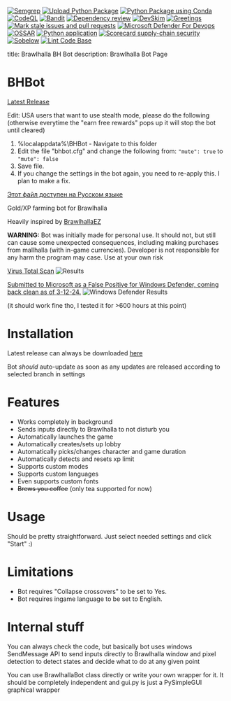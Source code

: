 [![Semgrep](https://github.com/Nick2bad4u/BHBot/actions/workflows/semgrep.yml/badge.svg)](https://github.com/Nick2bad4u/BHBot/actions/workflows/semgrep.yml)
[![Upload Python Package](https://github.com/Nick2bad4u/BHBot/actions/workflows/python-publish.yml/badge.svg)](https://github.com/Nick2bad4u/BHBot/actions/workflows/python-publish.yml)
[![Python Package using Conda](https://github.com/Nick2bad4u/BHBot/actions/workflows/python-package-conda.yml/badge.svg)](https://github.com/Nick2bad4u/BHBot/actions/workflows/python-package-conda.yml)
[![CodeQL](https://github.com/Nick2bad4u/BHBot/actions/workflows/github-code-scanning/codeql/badge.svg)](https://github.com/Nick2bad4u/BHBot/actions/workflows/github-code-scanning/codeql)
[![Bandit](https://github.com/Nick2bad4u/BHBot/actions/workflows/bandit.yml/badge.svg)](https://github.com/Nick2bad4u/BHBot/actions/workflows/bandit.yml)
[![Dependency review](https://github.com/Nick2bad4u/BHBot/actions/workflows/dependency-review.yml/badge.svg)](https://github.com/Nick2bad4u/BHBot/actions/workflows/dependency-review.yml)
[![DevSkim](https://github.com/Nick2bad4u/BHBot/actions/workflows/devskim.yml/badge.svg)](https://github.com/Nick2bad4u/BHBot/actions/workflows/devskim.yml)
[![Greetings](https://github.com/Nick2bad4u/BHBot/actions/workflows/greetings.yml/badge.svg)](https://github.com/Nick2bad4u/BHBot/actions/workflows/greetings.yml)
[![Mark stale issues and pull requests](https://github.com/Nick2bad4u/BHBot/actions/workflows/stale.yml/badge.svg)](https://github.com/Nick2bad4u/BHBot/actions/workflows/stale.yml)
[![Microsoft Defender For Devops](https://github.com/Nick2bad4u/BHBot/actions/workflows/defender-for-devops.yml/badge.svg)](https://github.com/Nick2bad4u/BHBot/actions/workflows/defender-for-devops.yml)
[![OSSAR](https://github.com/Nick2bad4u/BHBot/actions/workflows/ossar.yml/badge.svg)](https://github.com/Nick2bad4u/BHBot/actions/workflows/ossar.yml)
[![Python application](https://github.com/Nick2bad4u/BHBot/actions/workflows/python-app.yml/badge.svg)](https://github.com/Nick2bad4u/BHBot/actions/workflows/python-app.yml)
[![Scorecard supply-chain security](https://github.com/Nick2bad4u/BHBot/actions/workflows/scorecard.yml/badge.svg)](https://github.com/Nick2bad4u/BHBot/actions/workflows/scorecard.yml)
[![Sobelow](https://github.com/Nick2bad4u/BHBot/actions/workflows/sobelow.yml/badge.svg)](https://github.com/Nick2bad4u/BHBot/actions/workflows/sobelow.yml)
[![Lint Code Base](https://github.com/Nick2bad4u/BHBot/actions/workflows/super-linter.yml/badge.svg)](https://github.com/Nick2bad4u/BHBot/actions/workflows/super-linter.yml)

title: Brawlhalla BH Bot
description: Brawlhalla Bot Page
# **BHBot**

[Latest Release](https://github.com/Nick2bad4u/BHBot/releases/tag/BHBOT)

Edit: USA users that want to use stealth mode, please do the following (otherwise everytime the "earn free rewards" pops up it will stop the bot until cleared)

1. %localappdata%\BHBot - Navigate to this folder
2. Edit the file "bhbot.cfg" and change the following from:
`"mute": true` to `"mute": false`
3. Save file.
4. If you change the settings in the bot again, you need to re-apply this. I plan to make a fix.

[Этот файл доступен на Русском языке](README_RU.md)

Gold/XP farming bot for Brawlhalla

Heavily inspired by [BrawlhallaEZ](https://github.com/jamunano/BrawlhallaEZ)

**WARNING:** Bot was initially made for personal use. It should not, but still can cause some unexpected consequences, including making purchases from mallhalla (with in-game currencies). Developer is
not responsible for any harm the program may case. Use at your own risk

[Virus Total Scan](https://www.virustotal.com/gui/file/af110c1886ba1a24c1122cfc527d0183a4650bb933a35d44c2389ed1d585b489?nocache=1)
![Results](https://github.com/Nick2bad4u/BHBot/assets/20943337/92bb7f30-e7ae-4e85-a13b-95a6530eeaf9)

[Submitted to Microsoft as a False Positive for Windows Defender, coming back clean as of 3-12-24.](https://www.microsoft.com/en-us/wdsi/submission/e9889ce6-6dc9-44bc-b7ba-c5759544b2a4)
![Windows Defender Results](https://i.gyazo.com/acbabb1aa492c86852e5ca2027044992.png)

(it should work fine tho, I tested it for >600 hours at this point)

# Installation
Latest release can always be downloaded [here](https://github.com/Nick2bad4u/BHBot/releases/tag/BHBOT)

Bot _should_ auto-update as soon as any updates are released according to selected branch in settings

# Features

- Works completely in background
- Sends inputs directly to Brawlhalla to not disturb you
- Automatically launches the game
- Automatically creates/sets up lobby
- Automatically picks/changes character and game duration
- Automatically detects and resets xp limit
- Supports custom modes
- Supports custom languages
- Even supports custom fonts
- ~~Brews you coffee~~ (only tea supported for now)

# Usage
Should be pretty straightforward. Just select needed settings and click "Start" :)

# Limitations
- Bot requires "Collapse crossovers" to be set to Yes. 
- Bot requires ingame language to be set to English.

# Internal stuff
You can always check the code, but basically bot uses windows SendMessage API to send inputs directly to Brawlhalla window and pixel detection to detect states and
decide what to do at any given point

You can use BrawlhallaBot class directly or write your own wrapper for it. It should be completely independent and gui.py is just a PySimpleGUI graphical wrapper
